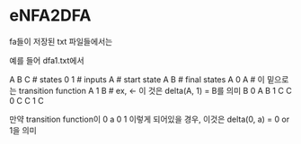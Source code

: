 # eNFA2DFA

fa들이 저장된 txt 파일들에서는

예를 들어 dfa1.txt에서

A B C  # states
0 1    # inputs
A      # start state
A B    # final states
A 0 A  # 이 밑으로는 transition function
A 1 B  # ex, <- 이 것은 delta(A, 1) = B를 의미
B 0 A
B 1 C
C 0 C
C 1 C

만약 transition function이
0 a 0 1
이렇게 되어있을 경우, 이것은 delta(0, a) = 0 or 1을 의미